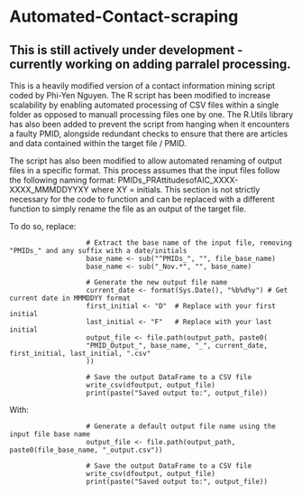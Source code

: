 # Automated-Contact-scraping
## This is still actively under development - currently working on adding parralel processing.
This is a heavily modified version of a contact information mining script coded by Phi-Yen Nguyen.
The R script has been modified to increase scalability by enabling automated processing of CSV files within a single folder as opposed to manuall processing files one by one. The R.Utils library has also been added to prevent the script from hanging when it encounters a faulty PMID, alongside redundant checks to ensure that there are articles and data contained within the target file / PMID. 

The script has also been modified to allow automated renaming of output files in a specific format. This process assumes that the input files follow the following naming format: PMIDs_PRAttitudesofAIC_XXXX-XXXX_MMMDDYYXY where XY = initials. This section is not strictly necessary for the code to function and can be replaced with a different function to simply rename the file as an output of the target file. 
                    
  To do so, replace:   
  
                       # Extract the base name of the input file, removing "PMIDs_" and any suffix with a date/initials
                       base_name <- sub("^PMIDs_", "", file_base_name)
                       base_name <- sub("_Nov.*", "", base_name)
     
                       # Generate the new output file name
                       current_date <- format(Sys.Date(), "%b%d%y") # Get current date in MMMDDYY format
                       first_initial <- "D"  # Replace with your first initial
                       last_initial <- "F"   # Replace with your last initial
                       output_file <- file.path(output_path, paste0(
                       "PMID_Output_", base_name, "_", current_date, first_initial, last_initial, ".csv"
                       ))
     
                       # Save the output DataFrame to a CSV file
                       write_csv(dfoutput, output_file)
                       print(paste("Saved output to:", output_file))

With:                 
                
                       # Generate a default output file name using the input file base name
                       output_file <- file.path(output_path, paste0(file_base_name, "_output.csv"))
     
                       # Save the output DataFrame to a CSV file
                       write_csv(dfoutput, output_file)
                       print(paste("Saved output to:", output_file))

